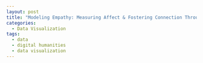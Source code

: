 ```yaml
---
layout: post
title: "Modeling Empathy: Measuring Affect & Fostering Connection Through Data Visualization"
categories:
  - Data Visualization
tags:
  - data
  - digital humanities
  - data visualization
---
```

